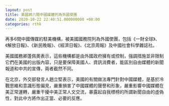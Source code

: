 ```yaml
---
layout: post
title: 美國將六間中國媒體列為外國使團
date: 2020-10-22 22:40:51.000000000 +08:00
categories: rthk
---
```


再多6間中國傳媒的駐美機構，被美國國務院列為外國使團，包括《一財全球》、《解放日報》、《新民晚報》、《經濟日報》、《北京周報》及中國社會科學雜誌社。

美國國務卿蓬佩奧表示，這些機構都是由外國政府擁有或控制，強調措施並非限制它們在美國的出版內容，只是要保障美國人、資訊消費者，能區別自由媒體的新聞報道和中共的宣傳，兩者截然不同。

在北京，外交部發言人趙立堅表示，美國的有關做法專門針對中國媒體，是基於冷戰思維和意識形態偏見，嚴重損害了中國媒體的聲譽和形象，嚴重影響中國媒體在美正常運轉，嚴重干擾中美正常人文交流，暴露起自我標榜的所謂新聞自由的虛偽性，對此中方將作出正當、必要的反應。
